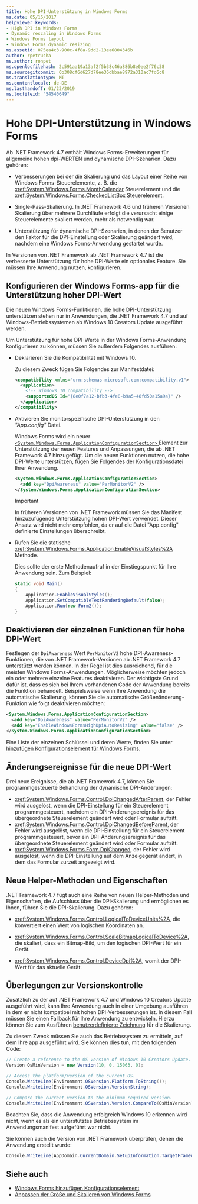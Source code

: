 ```yaml
---
title: Hohe DPI-Unterstützung in Windows Forms
ms.date: 05/16/2017
helpviewer_keywords:
- High DPI in Windows Forms
- Dynamic rescaling in Windows Forms
- Windows Forms layout
- Windows Forms dynamic resizing
ms.assetid: 075ea4c3-900c-4f8a-9dd2-13ea6804346b
author: rpetrusha
ms.author: ronpet
ms.openlocfilehash: 2c591aa19a13af2f5b38c46a886b8e0ee2f76c38
ms.sourcegitcommit: 6b308cf6d627d78ee36dbbae8972a310ac7fd6c8
ms.translationtype: MT
ms.contentlocale: de-DE
ms.lasthandoff: 01/23/2019
ms.locfileid: "54540649"
---
```

# <a name="high-dpi-support-in-windows-forms"></a>Hohe DPI-Unterstützung in Windows Forms

Ab .NET Framework 4.7 enthält Windows Forms-Erweiterungen für allgemeine hohen dpi-WERTEN und dynamische DPI-Szenarien. Dazu gehören: 

- Verbesserungen bei der die Skalierung und das Layout einer Reihe von Windows Forms-Steuerelemente, z. B. die <xref:System.Windows.Forms.MonthCalendar> Steuerelement und die <xref:System.Windows.Forms.CheckedListBox> Steuerelement. 

- Single-Pass-Skalierung.  In .NET Framework 4.6 und früheren Versionen Skalierung über mehrere Durchläufe erfolgt die verursacht einige Steuerelemente skaliert werden, mehr als notwendig war.

- Unterstützung für dynamische DPI-Szenarien, in denen der Benutzer den Faktor für die DPI-Einstellung oder Skalierung geändert wird, nachdem eine Windows Forms-Anwendung gestartet wurde.

In Versionen von .NET Framework ab .NET Framework 4.7 ist die verbesserte Unterstützung für hohe DPI-Werte ein optionales Feature. Sie müssen Ihre Anwendung nutzen, konfigurieren.

## <a name="configuring-your-windows-forms-app-for-high-dpi-support"></a>Konfigurieren der Windows Forms-app für die Unterstützung hoher DPI-Wert

Die neuen Windows Forms-Funktionen, die hohe DPI-Unterstützung unterstützen stehen nur in Anwendungen, die .NET Framework 4.7 und auf Windows-Betriebssystemen ab Windows 10 Creators Update ausgeführt werden. 

Um Unterstützung für hohe DPI-Werte in der Windows Forms-Anwendung konfigurieren zu können, müssen Sie außerdem Folgendes ausführen:

- Deklarieren Sie die Kompatibilität mit Windows 10.

  Zu diesem Zweck fügen Sie Folgendes zur Manifestdatei:

  ```xml
  <compatibility xmlns="urn:schemas-microsoft.com:compatibility.v1">
    <application>
      <!-- Windows 10 compatibility -->
      <supportedOS Id="{8e0f7a12-bfb3-4fe8-b9a5-48fd50a15a9a}" />
    </application>
  </compatibility>
  ```

- Aktivieren Sie monitorspezifische DPI-Unterstützung in den *"App.config"* Datei.

  Windows Forms wird ein neuer [ `<System.Windows.Forms.ApplicationConfigurationSection>` ](../../../docs/framework/configure-apps/file-schema/winforms/index.md) Element zur Unterstützung der neuen Features und Anpassungen, die ab .NET Framework 4.7 hinzugefügt. Um die neuen Funktionen nutzen, die hohe DPI-Werte unterstützen, fügen Sie Folgendes der Konfigurationsdatei Ihrer Anwendung.   

  ```xml
  <System.Windows.Forms.ApplicationConfigurationSection>
    <add key="DpiAwareness" value="PerMonitorV2" />
  </System.Windows.Forms.ApplicationConfigurationSection>      
  ```
   
  > [!IMPORTANT]
  > In früheren Versionen von .NET Framework müssen Sie das Manifest hinzuzufügende Unterstützung hohen DPI-Wert verwendet. Dieser Ansatz wird nicht mehr empfohlen, da er auf die Datei "App.config" definierte Einstellungen überschreibt.
   
- Rufen Sie die statische <xref:System.Windows.Forms.Application.EnableVisualStyles%2A> Methode.
   
  Dies sollte der erste Methodenaufruf in der Einstiegspunkt für Ihre Anwendung sein. Zum Beispiel:
   
  ```csharp
  static void Main()
  {
      Application.EnableVisualStyles();
      Application.SetCompatibleTextRenderingDefault(false);
      Application.Run(new Form2());   
  }
  ```

## <a name="opting-out-of-individual-high-dpi-features"></a>Deaktivieren der einzelnen Funktionen für hohe DPI-Wert

Festlegen der `DpiAwareness` Wert `PerMonitorV2` hohe DPI-Awareness-Funktionen, die von .NET Framework-Versionen ab .NET Framework 4.7 unterstützt werden können. In der Regel ist dies ausreichend, für die meisten Windows Forms-Anwendungen. Möglicherweise möchten jedoch ein oder mehrere einzelne Features deaktivieren. Der wichtigste Grund dafür ist, dass es sich bei Ihrem vorhandenen Code der Anwendung bereits die Funktion behandelt.  Beispielsweise wenn Ihre Anwendung die automatische Skalierung, können Sie die automatische Größenänderung-Funktion wie folgt deaktivieren möchten:

```xml
<System.Windows.Forms.ApplicationConfigurationSection>
  <add key="DpiAwareness" value="PerMonitorV2" />
  <add key="EnableWindowsFormsHighDpiAutoResizing" value="false" /> 
</System.Windows.Forms.ApplicationConfigurationSection>    
```

Eine Liste der einzelnen Schlüssel und deren Werte, finden Sie unter [hinzufügen Konfigurationselement für Windows Forms](../../../docs/framework/configure-apps/file-schema/winforms/windows-forms-add-configuration-element.md).

## <a name="new-dpi-change-events"></a>Änderungsereignisse für die neue DPI-Wert

Drei neue Ereignisse, die ab .NET Framework 4.7, können Sie programmgesteuerte Behandlung der dynamische DPI-Änderungen:

- <xref:System.Windows.Forms.Control.DpiChangedAfterParent>, der Fehler wird ausgelöst, wenn die DPI-Einstellung für ein Steuerelement programmgesteuert, nachdem ein DPI-Änderungsereignis für das übergeordnete Steuerelement geändert wird oder Formular auftritt.
- <xref:System.Windows.Forms.Control.DpiChangedBeforeParent>, der Fehler wird ausgelöst, wenn die DPI-Einstellung für ein Steuerelement programmgesteuert, bevor ein DPI-Änderungsereignis für das übergeordnete Steuerelement geändert wird oder Formular auftritt.
- <xref:System.Windows.Forms.Form.DpiChanged>, der Fehler wird ausgelöst, wenn die DPI-Einstellung auf dem Anzeigegerät ändert, in dem das Formular zurzeit angezeigt wird.

## <a name="new-helper-methods-and-properties"></a>Neue Helper-Methoden und Eigenschaften

.NET Framework 4.7 fügt auch eine Reihe von neuen Helper-Methoden und Eigenschaften, die Aufschluss über die DPI-Skalierung und ermöglichen es Ihnen, führen Sie die DPI-Skalierung. Dazu gehören:

- <xref:System.Windows.Forms.Control.LogicalToDeviceUnits%2A>, die konvertiert einen Wert von logischen Koordinaten an.

- <xref:System.Windows.Forms.Control.ScaleBitmapLogicalToDevice%2A>, die skaliert, dass ein Bitmap-Bild, um den logischen DPI-Wert für ein Gerät.

- <xref:System.Windows.Forms.Control.DeviceDpi%2A>, womit der DPI-Wert für das aktuelle Gerät.

## <a name="versioning-considerations"></a>Überlegungen zur Versionskontrolle

Zusätzlich zu der auf .NET Framework 4.7 und Windows 10 Creators Update ausgeführt wird, kann Ihre Anwendung auch in einer Umgebung ausführen in dem er nicht kompatibel mit hohen DPI-Verbesserungen ist. In diesem Fall müssen Sie einen Fallback für Ihre Anwendung zu entwickeln. Hierzu können Sie zum Ausführen [benutzerdefinierte Zeichnung](./controls/user-drawn-controls.md) für die Skalierung.

Zu diesem Zweck müssen Sie auch das Betriebssystem zu ermitteln, auf dem Ihre app ausgeführt wird. Sie können dies tun, mit den folgenden Code:

```csharp
// Create a reference to the OS version of Windows 10 Creators Update.
Version OsMinVersion = new Version(10, 0, 15063, 0);

// Access the platform/version of the current OS.
Console.WriteLine(Environment.OSVersion.Platform.ToString());
Console.WriteLine(Environment.OSVersion.VersionString);

// Compare the current version to the minimum required version.
Console.WriteLine(Environment.OSVersion.Version.CompareTo(OsMinVersion));
```

Beachten Sie, dass die Anwendung erfolgreich Windows 10 erkennen wird nicht, wenn es als ein unterstütztes Betriebssystem im Anwendungsmanifest aufgeführt war nicht.

Sie können auch die Version von .NET Framework überprüfen, denen die Anwendung erstellt wurde:

```csharp
Console.WriteLine(AppDomain.CurrentDomain.SetupInformation.TargetFrameworkName);
```

## <a name="see-also"></a>Siehe auch

- [Windows Forms hinzufügen Konfigurationselement](../../../docs/framework/configure-apps/file-schema/winforms/windows-forms-add-configuration-element.md)
- [Anpassen der Größe und Skalieren von Windows Forms](../../../docs/framework/winforms/adjusting-the-size-and-scale-of-windows-forms.md)
